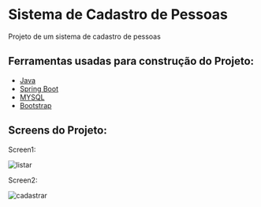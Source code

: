 # Sistema de Cadastro de Pessoas

Projeto de um sistema de cadastro de pessoas

## Ferramentas usadas para construção do Projeto:

- [Java](https://www.java.com/pt-BR/download/ie_manual.jsp?locale=pt_BR)
- [Spring Boot](https://spring.io/projects/spring-boot)
- [MYSQL](https://www.mysql.com/)
- [Bootstrap](https://getbootstrap.com/)

## Screens do Projeto:


Screen1:

![listar]()

Screen2:

![cadastrar]()
